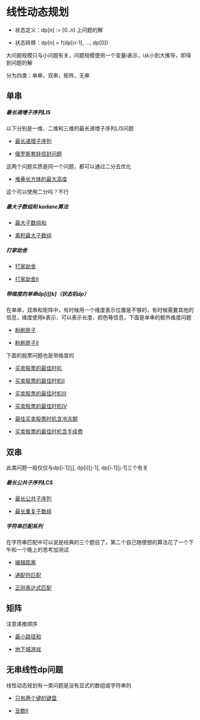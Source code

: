 # 线性动态规划


+ 状态定义：dp[n] := [0..n] 上问题的解

+ 状态转移：dp[n] = f(dp[n-1], ..., dp[0])

大问题规模只与小问题有关，问题规模使用一个变量i表示，i从小到大推导，即得到问题的解

分为四类：单串，双串，矩阵，无串




## 单串


##### 最长递增子序列LIS

以下分别是一维、二维和三维的最长递增子序列LIS问题

+ [最长递增子序列](./code/最长递增子序列.cpp)

+ [俄罗斯套娃信封问题](./code/俄罗斯套娃信封问题.cpp)

这两个问题实质是同一个问题，都可以通过二分去优化

+ [堆叠长方体的最大高度](./code/堆叠长方体的最大高度.cpp)

这个可以使用二分吗？不行


##### 最大子数组和 kadane算法

+ [最大子数组和](./code/最大子数组和.java)

+ [乘积最大子数组](./code/乘积最大子数组.cpp)


##### 打家劫舍

+ [打家劫舍](./code/打家劫舍.java)

+ [打家劫舍II](./code/打家劫舍II.java)


##### 带维度的单串dp[i][k]（状态机dp）

在单串，双串和矩阵中，有时候用一个维度表示位置是不够的，有时候需要其他的信息，维度使用k表示，可以表示长度、颜色等信息，下面是单串的额外维度问题

+ [粉刷房子](./code/粉刷房子.cpp)

+ [粉刷房子II](./code/粉刷房子II.cpp)

下面的股票问题也是带维度的

+ [买卖股票的最佳时机](./code/买卖股票的最佳时机.java)

+ [买卖股票的最佳时机II](./code/买卖股票的最佳时机II.java)

+ [买卖股票的最佳时机III](./code/买卖股票的最佳时机III.java)

+ [买卖股票的最佳时机IV](./code/买卖股票的最佳时机IV.java)

+ [最佳买卖股票时机含冷冻期](./code/最佳买卖股票时机含冷冻期.java)

+ [买卖股票的最佳时机含手续费](./code/买卖股票的最佳时机含手续费.java)




## 双串

此类问题一般仅仅与dp[i-1][j], dp[i][j-1], dp[i-1][j-1]三个有关


##### 最长公共子序列LCS

+ [最长公共子序列](./code/最长公共子序列.java)

+ [最长重复子数组](./code/最长重复子数组.java)

##### 字符串匹配系列

在字符串匹配中可以说是经典的三个题目了，第二个自己随便想的算法花了一个下午和一个晚上的思考加测试

+ [编辑距离](./code/编辑距离.cpp)

+ [通配符匹配](./code/通配符匹配.cpp)

+ [正则表达式匹配](./code/正则表达式匹配.cpp)




## 矩阵

注意递推顺序

+ [最小路径和](./code/最小路径和.cpp)

+ [地下城游戏](./code/地下城游戏.cpp)




## 无串线性dp问题

线性动态规划有一类问题是没有显式的数组或字符串的

+ [只有两个键的键盘](./code/只有两个键的键盘.cpp)

+ [丑数II](./code/丑数II.cpp)






